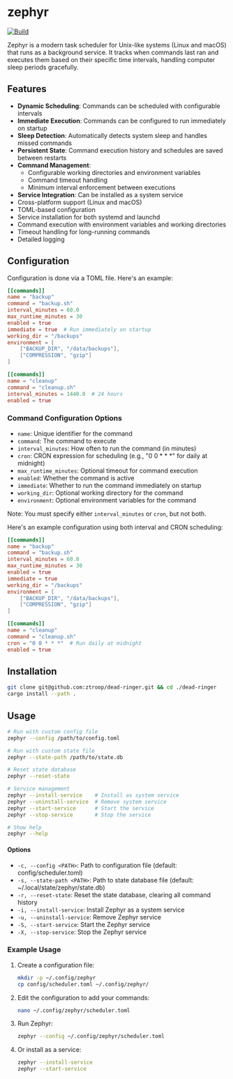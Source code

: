 # zephyr

[![Build](https://github.com/ztroop/zephyr/actions/workflows/build.yml/badge.svg)](https://github.com/ztroop/zephyr/actions/workflows/build.yml)

Zephyr is a modern task scheduler for Unix-like systems (Linux and macOS) that runs as a background service. It tracks when commands last ran and executes them based on their specific time intervals, handling computer sleep periods gracefully.

## Features

- **Dynamic Scheduling**: Commands can be scheduled with configurable intervals
- **Immediate Execution**: Commands can be configured to run immediately on startup
- **Sleep Detection**: Automatically detects system sleep and handles missed commands
- **Persistent State**: Command execution history and schedules are saved between restarts
- **Command Management**:
  - Configurable working directories and environment variables
  - Command timeout handling
  - Minimum interval enforcement between executions
- **Service Integration**: Can be installed as a system service
- Cross-platform support (Linux and macOS)
- TOML-based configuration
- Service installation for both systemd and launchd
- Command execution with environment variables and working directories
- Timeout handling for long-running commands
- Detailed logging

## Configuration

Configuration is done via a TOML file. Here's an example:

```toml
[[commands]]
name = "backup"
command = "backup.sh"
interval_minutes = 60.0
max_runtime_minutes = 30
enabled = true
immediate = true  # Run immediately on startup
working_dir = "/backups"
environment = [
    ["BACKUP_DIR", "/data/backups"],
    ["COMPRESSION", "gzip"]
]

[[commands]]
name = "cleanup"
command = "cleanup.sh"
interval_minutes = 1440.0  # 24 hours
enabled = true
```

### Command Configuration Options

- `name`: Unique identifier for the command
- `command`: The command to execute
- `interval_minutes`: How often to run the command (in minutes)
- `cron`: CRON expression for scheduling (e.g., "0 0 \* \* \*" for daily at midnight)
- `max_runtime_minutes`: Optional timeout for command execution
- `enabled`: Whether the command is active
- `immediate`: Whether to run the command immediately on startup
- `working_dir`: Optional working directory for the command
- `environment`: Optional environment variables for the command

Note: You must specify either `interval_minutes` or `cron`, but not both.

Here's an example configuration using both interval and CRON scheduling:

```toml
[[commands]]
name = "backup"
command = "backup.sh"
interval_minutes = 60.0
max_runtime_minutes = 30
enabled = true
immediate = true
working_dir = "/backups"
environment = [
    ["BACKUP_DIR", "/data/backups"],
    ["COMPRESSION", "gzip"]
]

[[commands]]
name = "cleanup"
command = "cleanup.sh"
cron = "0 0 * * *"  # Run daily at midnight
enabled = true
```

## Installation

```sh
git clone git@github.com:ztroop/dead-ringer.git && cd ./dead-ringer
cargo install --path .
```

## Usage

```bash
# Run with custom config file
zephyr --config /path/to/config.toml

# Run with custom state file
zephyr --state-path /path/to/state.db

# Reset state database
zephyr --reset-state

# Service management
zephyr --install-service    # Install as system service
zephyr --uninstall-service  # Remove system service
zephyr --start-service      # Start the service
zephyr --stop-service       # Stop the service

# Show help
zephyr --help
```

#### Options

- `-c, --config <PATH>`: Path to configuration file (default: config/scheduler.toml)
- `-s, --state-path <PATH>`: Path to state database file (default: ~/.local/state/zephyr/state.db)
- `-r, --reset-state`: Reset the state database, clearing all command history
- `-i, --install-service`: Install Zephyr as a system service
- `-u, --uninstall-service`: Remove Zephyr service
- `-S, --start-service`: Start the Zephyr service
- `-X, --stop-service`: Stop the Zephyr service

### Example Usage

1. Create a configuration file:

   ```bash
   mkdir -p ~/.config/zephyr
   cp config/scheduler.toml ~/.config/zephyr/
   ```

2. Edit the configuration to add your commands:

   ```bash
   nano ~/.config/zephyr/scheduler.toml
   ```

3. Run Zephyr:

   ```bash
   zephyr --config ~/.config/zephyr/scheduler.toml
   ```

4. Or install as a service:
   ```bash
   zephyr --install-service
   zephyr --start-service
   ```
